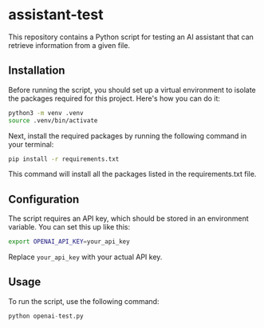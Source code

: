 # assistant-test

This repository contains a Python script for testing an AI assistant that can retrieve information from a given file.

## Installation

Before running the script, you should set up a virtual environment to isolate the packages required for this project. Here's how you can do it:

```bash
python3 -m venv .venv
source .venv/bin/activate
```

Next, install the required packages by running the following command in your terminal:

```bash
pip install -r requirements.txt
```

This command will install all the packages listed in the requirements.txt file.

## Configuration

The script requires an API key, which should be stored in an environment variable. You can set this up like this:

```bash
export OPENAI_API_KEY=your_api_key
```

Replace `your_api_key` with your actual API key.

## Usage

To run the script, use the following command:

```python
python openai-test.py
```
